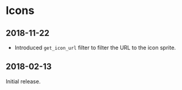 # Icons

## 2018-11-22

- Introduced `get_icon_url` filter to filter the URL to the icon sprite.

## 2018-02-13

Initial release.
